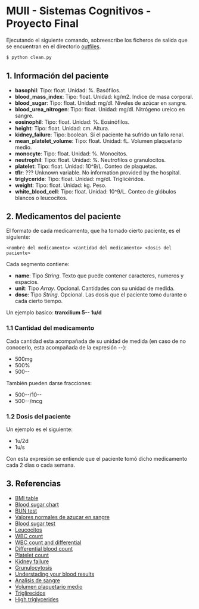 # MUII - Sistemas Cognitivos - Proyecto Final

Ejecutando el siguiente comando, sobreescribe los ficheros de salida que se encuentran en el directorio [outfiles](https://github.com/jpajuelo/muii-sscc-final-project/tree/develop/outfiles).

```sh
$ python clean.py
```

## 1. Información del paciente

* **basophil**: Tipo: float. Unidad: %. Basófilos.
* **blood_mass_index**: Tipo: float. Unidad: kg/m2. Indice de masa corporal.
* **blood_sugar**: Tipo: float. Unidad: mg/dl. Niveles de azúcar en sangre.
* **blood_urea_nitrogen**: Tipo: float. Unidad: mg/dl. Nitrógeno ureico en sangre.
* **eosinophil**: Tipo: float. Unidad: %. Eosinófilos.
* **height**: Tipo: float. Unidad: cm. Altura.
* **kidney_failure**: Tipo: boolean. Si el paciente ha sufrido un fallo renal.
* **mean_platelet_volume**: Tipo: float. Unidad: fL. Volumen plaquetario medio.
* **monocyte**: Tipo: float. Unidad: %. Monocitos.
* **neutrophil**: Tipo: float. Unidad: %. Neutrofilos o granulocitos.
* **platelet**: Tipo: float. Unidad: 10^9/L. Conteo de plaquetas.
* **tflr**: ??? Unknown variable. No information provided by the hospital.
* **triglyceride**: Tipo: float. Unidad: mg/dl. Triglicéridos.
* **weight**: Tipo: float. Unidad: kg. Peso.
* **white_blood_cell**: Tipo: float. Unidad: 10^9/L. Conteo de glóbulos blancos o leucocitos.

## 2. Medicamentos del paciente

El formato de cada medicamento, que ha tomado cierto paciente, es el siguiente:

```
<nombre del medicamento> <cantidad del medicamento> <dosis del paciente>
```

Cada segmento contiene:
  - **name**: Tipo *String*. Texto que puede contener caracteres, numeros y espacios.
  - **unit**: Tipo *Array*. Opcional. Cantidades con su unidad de medida.
  - **dose**: Tipo *String*. Opcional. Las dosis que el paciente tomo durante o cada cierto tiempo.

Un ejemplo basico: **tranxilium 5-- 1u/d**

### 1.1 Cantidad del medicamento

Cada cantidad esta acompañada de su unidad de medida (en caso de no conocerlo, esta acompañada de la expresión **--**):

* 500mg
* 500%
* 500--

También pueden darse fracciones:

* 500--/10--
* 500--/mcg

### 1.2 Dosis del paciente

Un ejemplo es el siguiente:

* 1u/2d
* 1u/s

Con esta expresión se entiende que el paciente tomó dicho medicamento cada 2 dias o cada semana.

## 3. Referencias

* [BMI table](http://www.calculator.net/bmi-calculator.html)
* [Blood sugar chart](https://www.diabetesselfmanagement.com/managing-diabetes/blood-glucose-management/blood-sugar-chart/)
* [BUN test](https://www.healthline.com/health/bun)
* [Valores normales de azucar en sangre](https://www.news-medical.net/health/Blood-Sugar-Normal-Values-(Spanish).aspx)
* [Blood sugar test](https://medlineplus.gov/ency/article/003482.htm)
* [Leucocitos](https://tuchequeo.com/leucocitos-altos-en-sangre-leucositosis-causas/)
* [WBC count](https://www.healthline.com/health/wbc-count)
* [WBC count and differential](https://www.rnceus.com/cbc/cbcwbc.html)
* [Differential blood count](https://emedicine.medscape.com/article/2085133-overview)
* [Platelet count](https://medlineplus.gov/ency/article/003647.htm)
* [Kidney failure](https://www.healthline.com/health/kidney-failure#diagnosis)
* [Grunulocytosis](https://www.healthline.com/health/granulocytosis)
* [Understading your blood results](https://www.cllsupport.org.uk/cll-sll/start-here/understanding-your-blood-results)
* [Analisis de sangre](http://valencia.nueva-acropolis.es/valencia-articulos/207-pagina-de-salud/24662-claves-para-descifrar-un-analisis-de-sangre)
* [Volumen plaquetario medio](https://cienciatoday.com/volumen-plaquetario-medio/)
* [Triglirecidos](https://medlineplus.gov/spanish/triglycerides.html)
* [High triglycerides](https://www.webmd.com/cholesterol-management/tc/high-triglycerides-overview)
